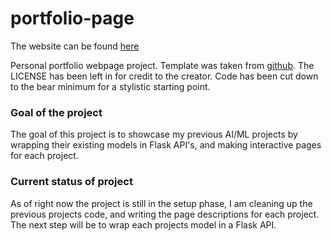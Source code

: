 # portfolio-page

The website can be found [here](http://www.rowanlavelle.com)

Personal portfolio webpage project. Template was taken from [github](https://github.com/crearo/portfolio). The LICENSE has been left in for credit to the creator. Code has been cut down to the bear minimum for a stylistic starting point.

### Goal of the project

The goal of this project is to showcase my previous AI/ML projects by wrapping their existing models in Flask API's, and making interactive pages for each project.


### Current status of project

As of right now the project is still in the setup phase, I am cleaning up the previous projects code, and writing the page descriptions for each project. The next step will be to wrap each projects model in a Flask API.